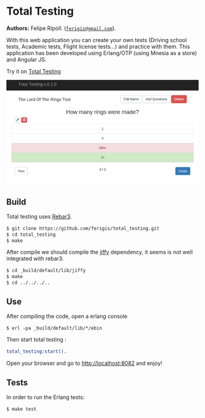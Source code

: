 Total Testing
=====

__Authors:__ Felipe Ripoll. ([`ferigis@gmail.com`](mailto:ferigis@gmail.com)).

With this web application you can create your own tests (Driving school tests, Academic tests, Flight license tests...) and practice with them.
This application has been developed using Erlang/OTP (using Mnesia as a store) and Angular JS.

Try it on [Total Testing](http://totaltesting.herokuapp.com/)

![tf2cal icon](https://raw.githubusercontent.com/ferigis/total_testing/master/screenshot.png)

Build
-----

Total testing uses [Rebar3](https://www.rebar3.org/).

    $ git clone https://github.com/ferigis/total_testing.git
    $ cd total_testing
    $ make

After compile we should compile the [jiffy](https://github.com/davisp/jiffy) dependency, it seems is not well integrated with rebar3.

    $ cd _build/default/lib/jiffy
    $ make
    $ cd ../../../..

Use
-----

After compiling the code, open a erlang console

    $ erl -pa _build/default/lib/*/ebin

Then start total testing :

```erlang
total_testing:start().
```

Open your browser and go to [http://localhost:8082](http://localhost:8082) and enjoy!


Tests
-----

In order to run the Erlang tests:

    $ make test